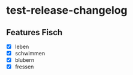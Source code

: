 # test-release-changelog

## Features Fisch

-   [x] leben
-   [x] schwimmen
-   [x] blubern
-   [x] fressen
